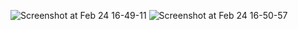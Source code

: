 ![Screenshot at Feb 24 16-49-11](https://github.com/Fourcade7/SwitUI_Ian_Solomen/assets/60017090/ff0d9435-8b6b-4837-9f8a-e74894f09e1e)
![Screenshot at Feb 24 16-50-57](https://github.com/Fourcade7/SwitUI_Ian_Solomen/assets/60017090/33cac08d-ad6c-4af4-9981-4ed0d5c8cea2)
